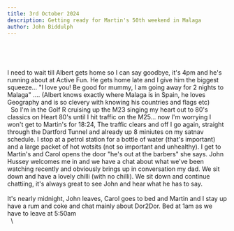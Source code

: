 ```yaml
---
title: 3rd October 2024
description: Getting ready for Martin's 50th weekend in Malaga
author: John Biddulph
---
```


<!-- ::callout
---
icon: https://api.iconify.design/mdi:brain.svg
---
_This_ can be rich text with [MarkDown]{.font-bold.bg-yellow-300.px-2.text-yellow-900}! 
:: -->

# 
\
&nbsp;
\
I need to wait till Albert gets home so I can say goodbye, it's 4pm and he's running about at Active Fun. He gets home late and I give him the biggest squeeze... "I love you! Be good for mummy, I am going away for 2 nights to Malaga" .... (Albert knows exactly where Malaga is in Spain, he loves Geography and is so clevery with knowing his countries and flags etc)
\
&nbsp;
So I'm in the Golf R cruising up the M23 singing my heart out to 80's classics on Heart 80's until I hit traffic on the M25... now I'm worrying I won't get to Martin's for 18:24, The traffic clears and off I go again, straight through the Dartford Tunnel and already up 8 miniutes on my satnav schedule.
I stop at a petrol station for a bottle of water (that's important) and a large packet of hot wotsits (not so important and unhealthy). I get to Martin's and Carol opens the door "he's out at the barbers" she says. John Hussey welcomes me in and we have a chat about what we've been watching recently and obviously brings up in conversation my dad. We sit down and have a lovely chilli (with no chilli). We sit down and continue chattiing, it's always great to see John and hear what he has to say.
\
&nbsp;
\
It's nearly midnight, John leaves, Carol goes to bed and Martin and I stay up have a rum and coke and chat mainly about Dor2Dor. Bed at 1am as we have to leave at 5:50am
\
&nbsp;
\
